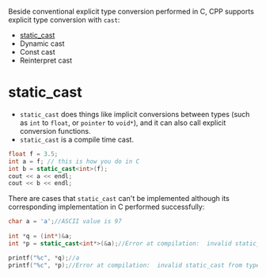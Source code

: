 Beside conventional explicit type conversion performed in C, CPP supports explicit type conversion with ``cast``:

* [static_cast](#static_cast)
* Dynamic cast
* Const cast
* Reinterpret cast

# static_cast

* ``static_cast`` does things like implicit conversions between types (such as ``int`` to ``float``, or ``pointer`` to ``void*``), and it can also call explicit conversion functions.
* ``static_cast`` is a compile time cast.

```cpp
float f = 3.5;
int a = f; // this is how you do in C
int b = static_cast<int>(f);
cout << a << endl;
cout << b << endl;
```

There are cases that ``static_cast`` can't be implemented although its corresponding implementation in C performed successfully:

```cpp
char a = 'a';//ASCII value is 97
  
int *q = (int*)&a; 
int *p = static_cast<int*>(&a);//Error at compilation:  invalid static_cast from type 'char*' to type 'int*'

printf("%c", *q);//a
printf("%c", *p);//Error at compilation:  invalid static_cast from type 'char*' to type 'int*'
```
